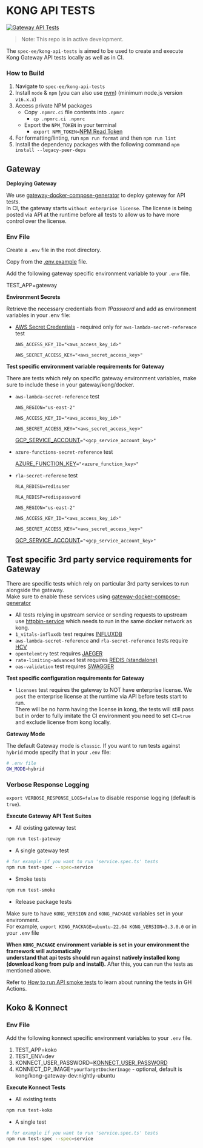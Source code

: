 # KONG API TESTS

[![Gateway API Tests](https://github.com/Kong/kong-ee/actions/workflows/gateway-api-tests.yml/badge.svg)](https://github.com/Kong/kong-ee/actions/workflows/gateway-api-tests.yml)

> Note: This repo is in active development.

The `spec-ee/kong-api-tests` is aimed to be used to create and execute Kong Gateway API tests locally as well as in CI.

### How to Build

1. Navigate to `spec-ee/kong-api-tests`
2. Install `node` & `npm` (you can also use [nvm](https://github.com/nvm-sh/nvm)) (minimum node.js version `v16.x.x`)
3. Access private NPM packages
   - Copy `.npmrc.ci` file contents into `.npmrc`
     - `cp .npmrc.ci .npmrc`
   - Export the `NPM_TOKEN` in your terminal
     - `export NPM_TOKEN=`[NPM Read Token](https://start.1password.com/open/i?a=KJVYOL2OTVGRPAAAHEVOL6MXZE&h=team-kong.1password.com&i=ss3ux3i3brfsruiarhhugzlqqm&v=q7r4hh4465zentymwtoonxxp3m)
4. For formatting/linting, run `npm run format` and then `npm run lint`
5. Install the dependency packages with the following command `npm install --legacy-peer-deps`

## Gateway

**Deploying Gateway**

We use [gateway-docker-compose-generator](https://github.com/Kong/gateway-docker-compose-generator) to deploy gateway for API tests.\
In CI, the gateway starts `without enterprise license`. The license is being posted via API at the runtime before all tests to allow us to have more control over the license.

### Env File

Create a `.env` file in the root directory.

Copy from the [.env.example](https://github.com/Kong/kong-api-tests/blob/contrib/readme-update/.env.example.gateway) file.

Add the following gateway specific environment variable to your `.env` file.

TEST_APP=gateway

**Environment Secrets**

Retrieve the necessary credentials from _1Password_ and add as environment variables in your .env file:

- [AWS Secret Credentials](https://start.1password.com/open/i?a=KJVYOL2OTVGRPAAAHEVOL6MXZE&v=q7r4hh4465zentymwtoonxxp3m&i=3o5zhzexnfhyldid53j6fquvwm&h=team-kong.1password.com) - required only for `aws-lambda-secret-reference` test

  `AWS_ACCESS_KEY_ID="<aws_access_key_id>"`

  `AWS_SECRET_ACCESS_KEY="<aws_secret_access_key>"`

**Test specific environment variable requirements for Gateway**

There are tests which rely on specific gateway environment variables, make sure to include these in your gateway/kong/docker.

- `aws-lambda-secret-reference` test

  `AWS_REGION="us-east-2"`

  `AWS_ACCESS_KEY_ID="<aws_access_key_id>"`

  `AWS_SECRET_ACCESS_KEY="<aws_secret_access_key>"`

  [GCP_SERVICE_ACCOUNT](https://start.1password.com/open/i?a=KJVYOL2OTVGRPAAAHEVOL6MXZE&v=q7r4hh4465zentymwtoonxxp3m&i=w2gvxcep5ffevmiykbfq4ffb64&h=team-kong.1password.com)`="<gcp_service_account_key>"`
- `azure-functions-secret-reference` test

  [AZURE_FUNCTION_KEY](https://start.1password.com/open/i?a=KJVYOL2OTVGRPAAAHEVOL6MXZE&v=q7r4hh4465zentymwtoonxxp3m&i=e7vip43g3nucwsrb44ijs6qsfa&h=team-kong.1password.com)`="<azure_function_key>"`

- `rla-secret-referene` test

  `RLA_REDISU=redisuser`

  `RLA_REDISP=redispassword`

  `AWS_REGION="us-east-2"`

  `AWS_ACCESS_KEY_ID="<aws_access_key_id>"`

  `AWS_SECRET_ACCESS_KEY="<aws_secret_access_key>"`

  [GCP_SERVICE_ACCOUNT](https://start.1password.com/open/i?a=KJVYOL2OTVGRPAAAHEVOL6MXZE&v=q7r4hh4465zentymwtoonxxp3m&i=w2gvxcep5ffevmiykbfq4ffb64&h=team-kong.1password.com)`="<gcp_service_account_key>"`

## Test specific 3rd party service requirements for Gateway

There are specific tests which rely on particular 3rd party services to run alongside the gateway.\
Make sure to enable these services using [gateway-docker-compose-generator](https://eu.api.konghq.com/konnect-api)

- All tests relying in upstream service or sending requests to upstream use [httpbin-service](https://github.com/Kong/gateway-docker-compose-generator/blob/ce44aa5d508b7210336a58975285ea8e2e6b6bee/docker-compose.yml.sh#L211) which needs to run in the same docker network as kong. 
- `1_vitals-influxdb` test requires [INFLUXDB](https://github.com/Kong/gateway-docker-compose-generator/blob/d9ee692675d4efdb14d0e1b8376b20a290f72b34/docker-compose.yml.sh#L32)
- `aws-lambda-secret-reference` and `rla-secret-reference` tests require [HCV](https://github.com/Kong/gateway-docker-compose-generator/blob/d9ee692675d4efdb14d0e1b8376b20a290f72b34/docker-compose.yml.sh#L40)
- `opentelemtry` test requires [JAEGER](https://github.com/Kong/gateway-docker-compose-generator/blob/d9ee692675d4efdb14d0e1b8376b20a290f72b34/docker-compose.yml.sh#L54)
- `rate-limiting-advanced` test requires [REDIS (standalone)](https://github.com/Kong/gateway-docker-compose-generator/blob/d9ee692675d4efdb14d0e1b8376b20a290f72b34/docker-compose.yml.sh#L29)
- `oas-validation` test requires [SWAGGER](https://github.com/Kong/gateway-docker-compose-generator/blob/main/docker-compose.yml.sh#L36)

**Test specific configuration requirements for Gateway**

- `licenses` test requires the gateway to NOT have enterprise license. We `post` the enterprise license at the runtime via API before tests start to run.\
  There will be no harm having the license in kong, the tests will still pass but in order to fully imitate the CI environment you need to set `CI=true` and exclude license from kong locally.

**Gateway Mode**

The default Gateway mode is `classic`. If you want to run tests against `hybrid` mode specify that in your `.env` file:

```bash
# .env file
GW_MODE=hybrid
```

### Verbose Response Logging

`export VERBOSE_RESPONSE_LOGS=false` to disable response logging (default is `true`).

**Execute Gateway API Test Suites**

- All existing gateway test

```bash
npm run test-gateway
```

- A single gateway test

```bash
# for example if you want to run 'service.spec.ts' tests
npm run test-spec --spec=service
```

- Smoke tests

```bash
npm run test-smoke
```

- Release package tests

Make sure to have `KONG_VERSION` and `KONG_PACKAGE` variables set in your environment.\
For example, `export KONG_PACKAGE=ubuntu-22.04 KONG_VERSION=3.3.0.0` or in your `.env` file

**When `KONG_PACKAGE` environment variable is set in your environment the framework will automatically\
understand that api tests should run against natively installed kong (download kong from pulp and install).**
After this, you can run the tests as mentioned above.

Refer to [How to run API smoke tests](https://konghq.atlassian.net/wiki/spaces/FTT/pages/3072917606/Running+smoke+tests+on+released+artifacts) to learn about running the tests in GH Actions.


## Koko & Konnect

### Env File

Add the following konnect specific environment variables to your `.env` file.

1. TEST_APP=koko
2. TEST_ENV=dev
3. KONNECT_USER_PASSWORD=[KONNECT_USER_PASSWORD](https://start.1password.com/open/i?a=KJVYOL2OTVGRPAAAHEVOL6MXZE&v=q7r4hh4465zentymwtoonxxp3m&i=vag6ska5nafl3u7rlxy26wobge&h=team-kong.1password.com)
4. KONNECT_DP_IMAGE=`yourTargetDockerImage` - optional, default is kong/kong-gateway-dev:nightly-ubuntu

**Execute Konnect Tests**

- All existing tests

```bash
npm run test-koko
```
- A single test

```bash
# for example if you want to run 'service.spec.ts' tests
npm run test-spec --spec=service
```